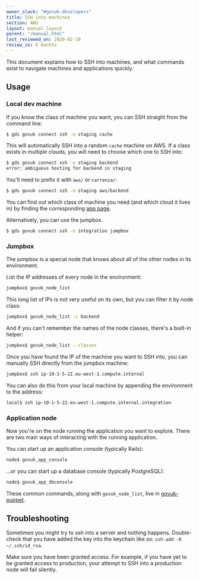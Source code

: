 ```yaml
---
owner_slack: "#govuk-developers"
title: SSH into machines
section: AWS
layout: manual_layout
parent: "/manual.html"
last_reviewed_on: 2020-02-10
review_in: 6 months
---
```


This document explains how to SSH into machines, and what commands exist
to navigate machines and applications quickly.

## Usage

### Local dev machine

If you know the class of machine you want, you can SSH straight from the command line:

```sh
$ gds govuk connect ssh -e staging cache
```

This will automatically SSH into a random `cache` machine on AWS.
If a class exists in multiple clouds, you will need to choose which one to SSH into:

```sh
$ gds govuk connect ssh -e staging backend
error: ambiguous hosting for backend in staging
```

You'll need to prefix it with `aws/` or `carrenza/`:

```sh
$ gds govuk connect ssh -e staging aws/backend
```

You can find out which class of machine you need (and which cloud it lives in)
by finding the corresponding [app page](https://docs.publishing.service.gov.uk/apps.html).

Alternatively, you can use the jumpbox.

```sh
$ gds govuk connect ssh -e integration jumpbox
```

### Jumpbox

The jumpbox is a special node that knows about all of the other nodes in its environment.

List the IP addresses of every node in the environment:

```sh
jumpbox$ govuk_node_list
```

This long list of IPs is not very useful on its own, but you can filter it by node class:

```sh
jumpbox$ govuk_node_list -c backend
```

And if you can't remember the names of the node classes, there's a built-in helper:

```sh
jumpbox$ govuk_node_list --classes
```

Once you have found the IP of the machine you want to SSH into, you can manually SSH
directly from the jumpbox machine:

```sh
jumpbox$ ssh ip-10-1-5-22.eu-west-1.compute.internal
```

You can also do this from your local machine by appending the environment to the address:

```sh
local$ ssh ip-10-1-5-22.eu-west-1.compute.internal.integration
```

### Application node

Now you're on the node running the application you want to explore. There are two main
ways of interacting with the running application.

You can start up an application console (typically Rails):

```sh
node$ govuk_app_console
```

...or you can start up a database console (typically PostgreSQL):

```sh
node$ govuk_app_dbconsole
```

These common commands, along with `govuk_node_list`, live in
[govuk-puppet](https://github.com/alphagov/govuk-puppet).

## Troubleshooting

Sometimes you might try to ssh into a server and nothing happens. Double-check that you
have added the key into the keychain like so: `ssh-add -K ~/.ssh/id_rsa`.

Make sure you have been granted access. For example, if you have yet to be granted access
to production, your attempt to SSH into a production node will fail silently.
